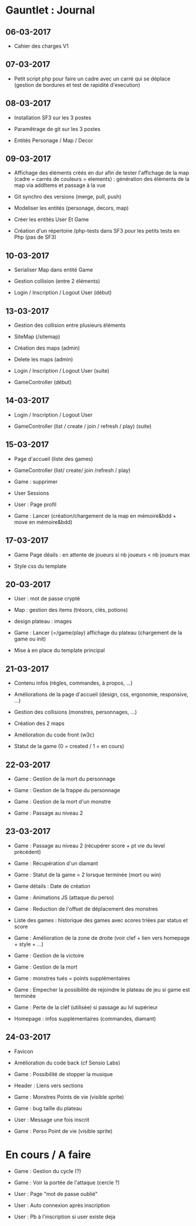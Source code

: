 # Gauntlet : Journal


## 06-03-2017

- Cahier des charges V1
     
	 
## 07-03-2017

- Petit script php pour faire un cadre avec un carré qui se déplace (gestion de bordures et test de rapidité d'execution)


## 08-03-2017

- Installation SF3 sur les 3 postes

- Paramêtrage de git sur les 3 postes

- Entités Personage / Map / Decor


## 09-03-2017

- Affichage des éléments créés en dur afin de tester l'affichage de la map (cadre + carrés de couleurs = elements) 
	: génération des éléments de la map via addItems et passage à la vue
	
- Git synchro des versions (merge, pull, push)

- Modeliser les entités (personage, decors, map)

- Créer les entités User Et Game

- Création d'un répertoire /php-tests dans SF3 pour les petits tests en Php (pas de SF3)


## 10-03-2017

- Serialiser Map dans entité Game

- Gestion collision (entre 2 éléments)

- Login / Inscription / Logout User (début)


## 13-03-2017

- Gestion des collision entre plusieurs éléments

- SiteMap (/sitemap)

- Création des maps (admin)

- Delete les maps (admin)

- Login / Inscription / Logout User (suite)

- GameController (début)


## 14-03-2017

- Login / Inscription / Logout User

- GameController (list / create / join / refresh / play) (suite)


## 15-03-2017

- Page d'accueil (liste des games)

- GameController (list/ create/ join /refresh / play)

- Game : supprimer

- User Sessions

- User : Page profil

- Game : Lancer (création/chargement de la map en mémoire&bdd + move en mémoire&bdd)


## 17-03-2017

- Game Page déails : en attente de joueurs si nb joueurs < nb joueurs max

- Style css du template


## 20-03-2017

- User : mot de passe crypté

- Map : gestion des items (trésors, clés, potions)

- design plateau : images

- Game : Lancer (=/game/play) affichage du plateau (chargement de la game ou init)

- Mise à en place du template principal


## 21-03-2017

- Contenu infos (règles, commandes, à propos, ...)

- Améliorations de la page d'accueil (design, css, ergonomie, responsive, ...)

- Gestion des collisions (monstres, personnages, ...)

- Création des 2 maps

- Amélioration du code front (w3c)

- Statut de la game (0 = created / 1 = en cours)


## 22-03-2017

- Game : Gestion de la mort du personnage

- Game : Gestion de la frappe du personnage

- Game : Gestion de la mort d'un monstre

- Game : Passage au niveau 2


## 23-03-2017

- Game : Passage au niveau 2 (récupérer score + pt vie du level précédent)

- Game : Récupération d'un diamant

- Game : Statut de la game = 2 lorsque terminée (mort ou win)

- Game détails : Date de création

- Game : Animations JS (attaque du perso)

- Game : Reduction de l'offset de déplacement des monstres

- Liste des games : historique des games avec scores triées par status et score

- Game : Amélioration de la zone de droite (voir clef + lien vers homepage + style + ...)

- Game : Gestion de la victoire

- Game : Gestion de la mort

- Game : monstres tués = points supplémentaires

- Game : Empecher la possibilité de rejoindre le plateau de jeu si game est terminée

- Game : Perte de la cléf (utilisée) si passage au lvl supérieur

- Homepage : infos supplémentaires (commandes, diamant)


## 24-03-2017

- Favicon

- Amélioration du code back (cf Sensio Labs)

- Game : Possibilité de stopper la musique

- Header : Liens vers sections

- Game : Monstres Points de vie (visible sprite)

- Game : bug taille du plateau

- User : Message une fois inscrit

- Game : Perso Point de vie (visible sprite)



# En cours / A faire

- Game : Gestion du cycle (?)

- Game : Voir la portée de l'attaque (cercle ?)

- User : Page "mot de passe oublié"

- User : Auto connexion après inscription

- User : Pb à l'inscription si user existe deja






